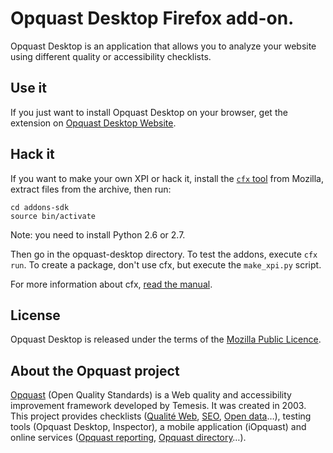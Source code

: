 # Opquast Desktop Firefox add-on. #

Opquast Desktop is an application that allows you to analyze your
website using different quality or accessibility checklists.

## Use it ##

If you just want to install Opquast Desktop on your browser, get the
extension on [Opquast Desktop Website](https://desktop.opquast.com/).

## Hack it ##

If you want to make your own XPI or hack it, install the
[`cfx` tool](https://ftp.mozilla.org/pub/labs/jetpack/jetpack-sdk-latest.zip)
from Mozilla, extract files from the archive, then run:

```
cd addons-sdk
source bin/activate
```

Note: you need to install Python 2.6 or 2.7.

Then go in the opquast-desktop directory. To test the addons, execute `cfx run`.
To create a package, don't use cfx, but execute the `make_xpi.py` script.

For more information about cfx, [read the manual](https://developer.mozilla.org/en-US/Add-ons/SDK/Tools/cfx).

## License ##

Opquast Desktop is released under the terms of the
[Mozilla Public Licence](http://www.mozilla.org/MPL/).

## About the Opquast project ##

[Opquast](http://www.opquast.com) (Open Quality Standards) is a Web
quality and accessibility improvement framework developed by Temesis.
It was created in 2003. This project provides checklists
([Qualité Web](http://checklists.opquast.com/fr/opquastv2),
[SEO](http://checklists.opquast.com/fr/seo),
[Open data](http://checklists.opquast.com/fr/opendata)…), testing
tools (Opquast Desktop, Inspector), a mobile application (iOpquast)
and online services ([Opquast reporting](http://reporting.opquast.com),
[Opquast directory](http://directory.opquast.com)…).
